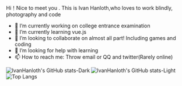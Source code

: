 Hi！Nice to meet you .
This is Ivan Hanloth,who loves to work blindly, photography and code
- 🔭 I’m currently working on college entrance examination
- 🌱 I’m currently learning vue.js
- 👯 I’m looking to collaborate on almost all part! Including games and coding
- 🤔 I’m looking for help with learning
- 📫 How to reach me: Throw email or QQ and twitter(Rarely online)

![IvanHanloth's GitHub stats-Dark](https://github-readme-stats.vercel.app/api?username=IvanHanloth&show_icons=true&theme=dark#gh-dark-mode-only)
![IvanHanloth's GitHub stats-Light](https://github-readme-stats.vercel.app/api?username=IvanHanloth&show_icons=true&theme=default#gh-light-mode-only)
![Top Langs](https://github-readme-stats.vercel.app/api/top-langs/?username=IvanHanloth&layout=compact)
